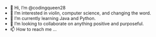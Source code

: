 - 👋 Hi, I’m @codingqueen28
- 👀 I’m interested in violin, computer science, and changing the word.
- 🌱 I’m currently learning Java and Python.
- 💞️ I’m looking to collaborate on anything positive and purposeful.
- 📫 How to reach me ...

<!---
codingqueen28/codingqueen28 is a ✨ special ✨ repository because its `README.md` (this file) appears on your GitHub profile.
You can click the Preview link to take a look at your changes.
--->
